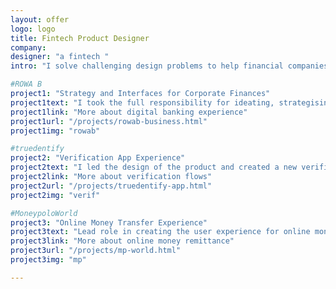 ```yaml
---
layout: offer
logo: logo
title: Fintech Product Designer
company: 
designer: "a fintech "
intro: "I solve challenging design problems to help financial companies and startups work and deliver products to your customers.<br><br>I selected the most relevant projects for you:"

#ROWA B
project1: "Strategy and Interfaces for Corporate Finances"
project1text: "I took the full responsibility for ideating, strategising, defining and designing the product. Also, I managed the team to prepare the design."
project1link: "More about digital banking experience"
project1url: "/projects/rowab-business.html"
project1img: "rowab"

#truedentify
project2: "Verification App Experience"
project2text: "I led the design of the product and created a new verification flow. I designed interfaces and accepted the final result from the development team. I did project management for the design development teams."
project2link: "More about verification flows"
project2url: "/projects/truedentify-app.html"
project2img: "verif"

#MoneypoloWorld
project3: "Online Money Transfer Experience"
project3text: "Lead role in creating the user experience for online money transfers. I developed UI and UX for the sending process and inside pages."
project3link: "More about online money remittance"
project3url: "/projects/mp-world.html"
project3img: "mp"

---
```





